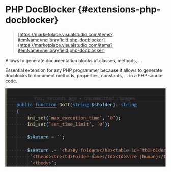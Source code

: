 # PHP DocBlocker {#extensions-php-docblocker}

> [https://marketplace.visualstudio.com/items?itemName=neilbrayfield.php-docblocker](https://marketplace.visualstudio.com/items?itemName=neilbrayfield.php-docblocker)

Allows to generate documentation blocks of classes, methods, ...

Essential extension for any PHP programmer because it allows to generate docblocks to document methods, properties, constants, ... in a PHP source code.

![PHP DocBlock](./images/php-docblock.gif)
